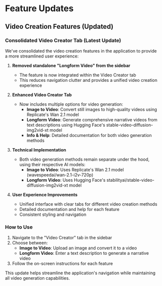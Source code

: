 # Feature Updates

## Video Creation Features (Updated)

### Consolidated Video Creator Tab (Latest Update)

We've consolidated the video creation features in the application to provide a more streamlined user experience:

1. **Removed standalone "Longform Video" from the sidebar**
   - The feature is now integrated within the Video Creator tab
   - This reduces navigation clutter and provides a unified video creation experience

2. **Enhanced Video Creator Tab**
   - Now includes multiple options for video generation:
     - **Image to Video**: Convert still images to high-quality videos using Replicate's Wan 2.1 model
     - **Longform Video**: Generate comprehensive narrative videos from text descriptions using Hugging Face's stable-video-diffusion-img2vid-xt model
     - **Info & Help**: Detailed documentation for both video generation methods

3. **Technical Implementation**
   - Both video generation methods remain separate under the hood, using their respective AI models:
     - **Image to Video**: Uses Replicate's Wan 2.1 model (wavespeedai/wan-2.1-i2v-720p)
     - **Longform Video**: Uses Hugging Face's stabilityai/stable-video-diffusion-img2vid-xt model

4. **User Experience Improvements**
   - Unified interface with clear tabs for different video creation methods
   - Detailed documentation and help for each feature
   - Consistent styling and navigation

### How to Use

1. Navigate to the "Video Creator" tab in the sidebar
2. Choose between:
   - **Image to Video**: Upload an image and convert it to a video
   - **Longform Video**: Enter a text description to generate a narrative video
3. Follow the on-screen instructions for each feature

This update helps streamline the application's navigation while maintaining all video generation capabilities. 